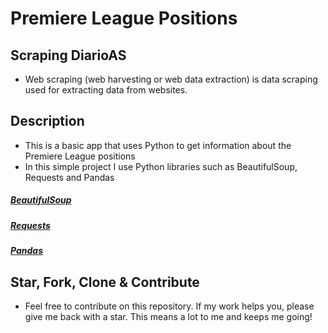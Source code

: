 # Premiere League Positions

## Scraping DiarioAS
- Web scraping (web harvesting or web data extraction) is data scraping used for extracting data from websites.

## Description
- This is a basic app that uses Python to get information about the Premiere League positions
- In this simple project I use Python libraries such as BeautifulSoup, Requests and Pandas

##### [BeautifulSoup](https://www.crummy.com/software/BeautifulSoup/bs4/doc/ "Heading link")
##### [Requests](https://requests.readthedocs.io/en/master/ "Heading link")
##### [Pandas](https://pandas.pydata.org/ "Heading link")

## Star, Fork, Clone & Contribute
- Feel free to contribute on this repository. If my work helps you, please give me back with a star. This means a lot to me and keeps me going!
